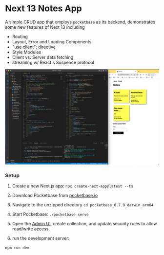 # Next 13 Notes App

A simple CRUD app that employs `pocketbase` as its backend, demonstrates some new features of Next 13 including 
 - Routing
 - Layout, Error and Loading Components
 - "use client"; directive
 - Style Modules
 - Client vs. Server data fetching
 - streaming w/ React's Suspence protocol

![Somebody developing a Next.js Notes App](./next13.png)

### Setup

1. Create a new Next.js app:
`npx create-next-app@latest --ts`

2. Download Pocketbase from [pocketbase.io](pocketbase.io)
3. Navigate to the unzipped directory
`cd pocketbase_0.7.9_darwin_arm64`
4. Start Pocketbase:
`./pocketbase serve`
5. Open the [Admin UI](http://127.0.0.1:8090/_/), create collection, and update security rules to allow read/write access. 
6. run the development server:

```bash
npm run dev
```

